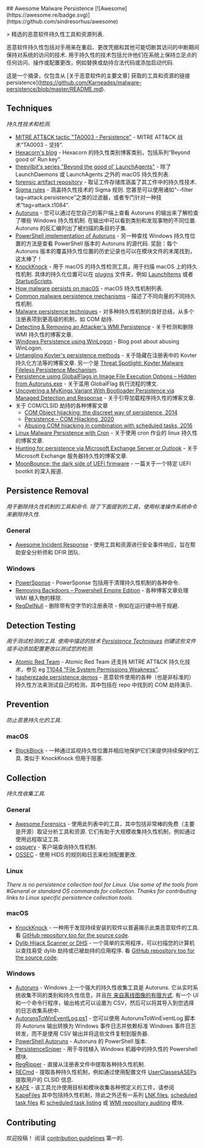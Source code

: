<div class="github-widget" data-repo="Karneades/awesome-malware-persistence"></div>
<script async src="https://pagead2.googlesyndication.com/pagead/js/adsbygoogle.js"></script><ins class="adsbygoogle" style="display:block" data-ad-client="ca-pub-6890694312814945" data-ad-slot="5473692530" data-ad-format="auto"  data-full-width-responsive="true"></ins><script>(adsbygoogle = window.adsbygoogle || []).push({});</script>
## Awesome Malware Persistence [![Awesome](https://awesome.re/badge.svg)](https://github.com/sindresorhus/awesome)

&gt; 精选的恶意软件持久性工具和资源列表.

恶意软件持久性包括对手用来在重启、更改凭据和其他可能切断其访问的中断期间保持对系统的访问的技术. 用于持久性的技术包括允许他们在系统上保持立足点的任何访问、操作或配置更改，例如替换或劫持合法代码或添加启动代码.

这是一个摘录，仅包含从 [关于恶意软件的主要文章] 获取的工具和资源的链接
persistence](https://github.com/Karneades/malware-persistence/blob/master/README.md).



## Techniques

_持久性技术和检测._

- [MITRE ATT&CK tactic "TA0003 - Persistence"](https://attack.mitre.org/tactics/TA0003/) - MITRE ATT&amp;CK 战术“TA0003 - 坚持”.
- [Hexacorn's blog](http://www.hexacorn.com/blog/category/autostart-persistence/) - Hexacorn 的持久性类别博客类别，包括系列“Beyond good ol&#39; Run key”.
- [theevilbit's series "Beyond the good ol' LaunchAgents"](https://theevilbit.github.io/tags/beyond/) - 除了 LaunchDaemons 或 LaunchAgents 之外的 macOS 持久性列表.
- [forensic artifact repository](https://github.com/ForensicArtifacts/artifacts) - 取证工件存储库涵盖了其工件中的持久性技术.
- [Sigma rules](https://github.com/Neo23x0/sigma/tree/master/rules)  - 涵盖持久性技术的 Sigma 规则. 您甚至可以使用诸如“--filter tag=attack.persistence”之类的过滤器，或者专门针对一种技术“tag=attack.t1084”.
- [Autoruns](https://docs.microsoft.com/en-us/sysinternals/downloads/autoruns)  - 您可以通过在您自己的客户端上查看 Autoruns 的输出来了解检查了哪些 Windows 持久性机制. 在输出中可以看到类别和发现事物的不同位置.  Autoruns 的反汇编列出了被扫描的条目的子集.
- [PowerShell implementation of Autoruns](https://github.com/p0w3rsh3ll/AutoRuns/blob/master/AutoRuns.psm1)  - 另一种查找 Windows 持久性位置的方法是查看 PowerShell 版本的 Autoruns 的源代码. 奖励：每个 Autoruns 版本的覆盖持久性位置的历史记录也可以在模块文件的末尾找到，这太棒了！
- [KnockKnock](https://github.com/objective-see/KnockKnock/blob/main/Plugins)  - 用于 macOS 的持久性检测工具，用于扫描 macOS 上的持久性机制. 具体的持久化位置可以在 [plugins](https://github.com/objective-see/KnockKnock/tree/main/Plugins) 文件夹，例如 [LaunchItems](https://github.com/objective-see/KnockKnock/blob/main/Plugins/LaunchItems.m#L21) 或者 [StartupScripts](https://github.com/objective-see/KnockKnock/blob/main/Plugins/StartupScripts.m#L22).
- [How malware persists on macOS](https://www.sentinelone.com/blog/how-malware-persists-on-macos/) - macOS 持久性机制列表.
- [Common malware persistence mechanisms](https://resources.infosecinstitute.com/common-malware-persistence-mechanisms/) - 描述了不同向量的不同持久性机制.
- [Malware persistence techniques](https://www.andreafortuna.org/2017/07/06/malware-persistence-techniques/) - 对多种持久性机制的良好总结，从多个注册表项到更高级的机制，如 COM 劫持.
- [Detecting & Removing an Attacker's WMI Persistence](https://medium.com/threatpunter/detecting-removing-wmi-persistence-60ccbb7dff96) - 关于检测和删除 WMI 持久性的博客文章.
- [Windows Persistence using WinLogon](https://www.hackingarticles.in/windows-persistence-using-winlogon/) - Blog post about abusing WinLogon.
- [Untangling Kovter's persistence methods](https://blog.malwarebytes.com/threat-analysis/2016/07/untangling-kovter/)  - 关于隐藏在注册表中的 Kovter 持久化方法等的博客文章. 另一个是 [Threat Spotlight: Kovter Malware Fileless Persistence Mechanism](https://threatvector.cylance.com/en_us/home/threat-spotlight-kovter-malware-fileless-persistence-mechanism.html).
- [Persistence using GlobalFlags in Image File Execution Options – Hidden from Autoruns.exe](https://oddvar.moe/2018/04/10/persistence-using-globalflags-in-image-file-execution-options-hidden-from-autoruns-exe/) - 关于滥用 GlobalFlag 执行流程的博文.
- [Uncovering a MyKings Variant With Bootloader Persistence via Managed Detection and Response](https://blog.trendmicro.com/trendlabs-security-intelligence/uncovering-a-mykings-variant-with-bootloader-persistence-via-managed-detection-and-response/) - 关于引导加载程序持久性的博客文章.
- 关于 COM/CLSID 劫持的各种博客文章
  - [COM Object hijacking: the discreet way of persistence, 2014](https://www.gdatasoftware.com/blog/2014/10/23941-com-object-hijacking-the-discreet-way-of-persistence)
  - [Persistence – COM Hijacking, 2020](https://pentestlab.blog/2020/05/20/persistence-com-hijacking/)
  - [Abusing COM hijacking in combination with scheduled tasks, 2016](https://enigma0x3.net/2016/05/25/userland-persistence-with-scheduled-tasks-and-com-handler-hijacking/)
- [Linux Malware Persistence with Cron](https://www.sandflysecurity.com/blog/linux-malware-persistence-with-cron/) - 关于使用 cron 作业的 linux 持久性的博客文章.
- [Hunting for persistence via Microsoft Exchange Server or Outlook](https://speakerdeck.com/heirhabarov/hunting-for-persistence-via-microsoft-exchange-server-or-outlook) - 关于 Microsoft Exchange 服务器持久性的博客文章.
- [MoonBounce: the dark side of UEFI firmware](https://securelist.com/moonbounce-the-dark-side-of-uefi-firmware/105468) - 一篇关于一个特定 UEFI bootkit 的深入报道.

## Persistence Removal

 _用于删除持久性机制的工具和命令. 除了下面提到的工具，使用标准操作系统命令来删除持久性._

### General
- [Awesome Incident Response](https://github.com/meirwah/awesome-incident-response) - 使用工具和资源进行安全事件响应，旨在帮助安全分析师和 DFIR 团队.

### Windows
- [PowerSponse](https://github.com/swisscom/PowerSponse) - PowerSponse 包括用于清理持久性机制的各种命令.
- [Removing Backdoors – Powershell Empire Edition](https://www.n00py.io/2017/01/removing-backdoors-powershell-empire-edition/) - 各种博客文章处理 WMI 植入物的移除.
- [RegDelNull](https://docs.microsoft.com/en-us/sysinternals/downloads/regdelnull) - 删除带有空字节的注册表项 - 例如在运行键中用于规避.

## Detection Testing

 _用于测试检测的工具. 使用中描述的技术 [Persistence Techniques](#persistence-techniques) 创建这些文件或手动添加配置更改以测试您的检测._

- [Atomic Red Team](https://github.com/redcanaryco/atomic-red-team) - Atomic Red Team 还支持 MITRE ATT&amp;CK 持久化技术，参见 eg [T1044 "File System Permissions Weakness"](https://github.com/redcanaryco/atomic-red-team/blob/master/atomics/T1044/T1044.yaml).
- [hasherezade persistence demos](https://github.com/hasherezade/persistence_demos) - 恶意软件使用的各种（也是非标准的）持久性方法来测试自己的检测，其中包括在 repo 中找到的 COM 劫持演示.

## Prevention

_防止恶意持久化的工具._

### macOS

- [BlockBlock](https://github.com/objective-see/BlockBlock)  - 一种通过监视持久性位置并相应地保护它们来提供持续保护的工具. 类似于 KnockKnock 但用于阻塞.

## Collection

_持久性收集工具._

### General

- [Awesome Forensics](https://github.com/Cugu/awesome-forensics)  - 使用此列表中的工具，其中包括非常棒的免费（主要是开源）取证分析工具和资源. 它们有助于大规模收集持久性机制，例如通过使用远程取证工具.
- [osquery](https://osquery.readthedocs.io) - 客户端查询持久性机制.
- [OSSEC](https://github.com/ossec/ossec-hids) - 使用 HIDS 的规则和日志来检测配置更改.

### Linux

_There is no persistence collection tool for Linux. Use some of the tools from #General or standard OS commands for collection. Thanks for contributing links to Linux specific persistence collection tools._

### macOS

- [KnockKnock](https://www.objective-see.com/products/knockknock.html)  - 一种用于发现持续安装的软件以普遍揭示此类恶意软件的工具. 看 [GitHub repository too for the source code](https://github.com/objective-see/KnockKnock).
- [Dylib Hijack Scanner or DHS](https://www.objective-see.com/products/dhs.html)  - 一个简单的实用程序，可以扫描您的计算机以查找易受 dylib 劫持或已被劫持的应用程序. 看 [GitHub repository too for the source code](https://github.com/objective-see/DylibHijackScanner).

### Windows

- [Autoruns](http://technet.microsoft.com/en-us/sysinternals/bb963902)  - Windows 上一个强大的持久性收集工具是 Autoruns. 它从实时系统收集不同的类别和持久性信息，并且[在
  来自离线图像的有限方式](https://www.sans.org/blog/offline-autoruns-revisited-auditing-malware-persistence/). 有一个 UI 和一个命令行程序，输出格式可以设置为 CSV，然后可以将其导入到您选择的日志收集系统中.
- [AutorunsToWinEventLog.ps1](https://github.com/palantir/windows-event-forwarding/blob/master/AutorunsToWinEventLog/AutorunsToWinEventLog.ps1) - 您可以使用 AutorunsToWinEventLog 脚本将 Autoruns 输出转换为 Windows 事件日志并依赖标准 Windows 事件日志转发，而不是使用 CSV 输出并将这些文件复制到服务器.
- [PowerShell Autoruns](https://github.com/p0w3rsh3ll/AutoRuns) - Autoruns 的 PowerShell 版本.
- [PersistenceSniper](https://github.com/last-byte/PersistenceSniper) - 用于寻找植入 Windows 机器中的持久性的 Powershell 模块.
- [RegRipper](https://github.com/keydet89/RegRipper2.8) - 直接从注册表文件中提取各种持久性机制.
- [RECmd](https://github.com/EricZimmerman/RECmd) - 提取各种持久性机制，例如通过使用配置文件 [UserClassesASEPs](https://github.com/EricZimmerman/RECmd/blob/master/BatchExamples/UserClassesASEPs.reb) 提取用户的 CLSID 信息.
- [KAPE](https://www.kroll.com/en/insights/publications/cyber/kroll-artifact-parser-extractor-kape) - 该工具允许使用目标和模块收集各种预定义的工件，请参阅 [KapeFiles](https://github.com/EricZimmerman/KapeFiles) 其中包括持久性机制，除此之外还有一系列 [LNK files](https://github.com/EricZimmerman/KapeFiles/blob/master/Targets/Windows/LNKFilesAndJumpLists.tkape), [scheduled task files](https://github.com/EricZimmerman/KapeFiles/blob/master/Targets/Windows/ScheduledTasks.tkape) 和 [scheduled task listing](https://github.com/EricZimmerman/KapeFiles/blob/master/Modules/LiveResponse/schtasks.mkape) 或 [WMI repository auditing](https://github.com/EricZimmerman/KapeFiles/blob/master/Modules/LiveResponse/WMI-Repository-Auditing.mkape) 模块.

## Contributing

欢迎投稿！ 阅读 [contribution guidelines](https://github.com/Karneades/awesome-malware-persistence/blob/master/CONTRIBUTING.md) 第一的.
